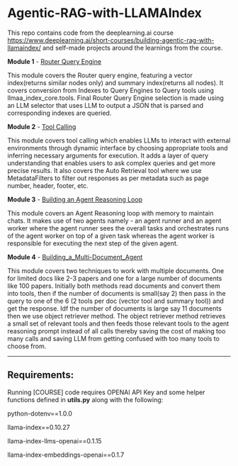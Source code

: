 # Agentic-RAG-with-LLAMAIndex

This repo contains code from the deeplearning.ai course https://www.deeplearning.ai/short-courses/building-agentic-rag-with-llamaindex/ and self-made projects around the learnings from the course.

**Module 1** - [Router Query Engine](https://github.com/AashiDutt/Agentic-RAG-with-LLAMAIndex/blob/main/%5BCOURSE%5D%20L1_Router_Engine.ipynb) 

This module covers the Router query engine, featuring a vector index(returns similar nodes only) and summary index(returns all nodes). It covers conversion from Indexes to Query Engines to Query tools using llmaa_index_core.tools. Final Router Query Engine selection is made using an LLM selector that uses LLM to output a JSON that is parsed and corresponding indexes are queried.

**Module 2** - [Tool Calling](https://github.com/AashiDutt/Agentic-RAG-with-LLAMAIndex/blob/main/%5BCOURSE%5DL2_Tool_Calling.ipynb)

This module covers tool calling which enables LLMs to interact with external environments through dynamic interface by choosing appropriate tools and inferring necessary arguments for execution. It adds a layer of query understanding that enables users to ask complex queries and get more precise results. It also covers the Auto Retrieval tool where we use MetadataFilters to filter out responses as per metadata such as page number, header, footer, etc.

**Module 3** - [Building an Agent Reasoning Loop](https://github.com/AashiDutt/Agentic-RAG-with-LLAMAIndex/blob/main/%5BCOURSE%5D%20L3_Building_an_Agent_Reasoning_Loop.ipynb)

This module covers an Agent Reasoning loop with memory to maintain chats. It makes use of two agents namely - an agent runner and an agent worker where the agent runner sees the overall tasks and orchestrates runs of the agent worker on top of a given task whereas the agent worker is responsible for executing the next step of the given agent.

**Module 4** - [Building_a_Multi-Document_Agent](https://github.com/AashiDutt/Agentic-RAG-with-LLAMAIndex/blob/main/%5BCOURSE%5DL4_Building_a_Multi-Document_Agent.ipynb)

This module covers two techniques to work with multiple documents. One for limited docs like 2-3 papers and one for a large number of documents like 100 papers. Initially both methods read documents and convert them into tools, then if the number of documents is small(say 2) then pass in the query to one of the 6 (2 tools per doc (vector tool and summary tool)) and get the response. Idf the number of documents is large say 11 documents then we use object retriever method. The object retriever method retrieves a small set of relevant tools and then feeds those relevant tools to the agent reasoning prompt instead of all calls thereby saving the cost of making too many calls and saving LLM from getting confused with too many tools to choose from.


-----------------------------------------------------------------------------------------------------
## **Requirements:**

Running [COURSE] code requires OPENAI API Key and some helper functions defined in **utils.py** along with the following:

python-dotenv==1.0.0

llama-index==0.10.27

llama-index-llms-openai==0.1.15

llama-index-embeddings-openai==0.1.7
